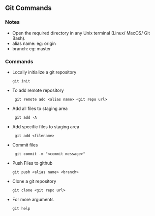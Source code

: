 ## Git Commands ##

### Notes ###
    
* Open the required directory in any Unix terminal (Linux/ MacOS/ Git Bash).
* alias name: eg: origin
* branch: eg: master

### Commands ###

 * Locally initialize a git repository

       git init
       
 * To add remote repository

        git remote add <alias name> <git repo url> 
       
 * Add all files to staging area
 
        git add -A
        
 * Add specific files to staging area
 
        git add <filename>
        
 * Commit files
        
        git commit -m "<commit message>"
        
  * Push Files to github
  
        git push <alias name> <branch>
      
  * Clone a git repository
  
        git clone <git repo url>
  
  * For more arguments
  
        git help

